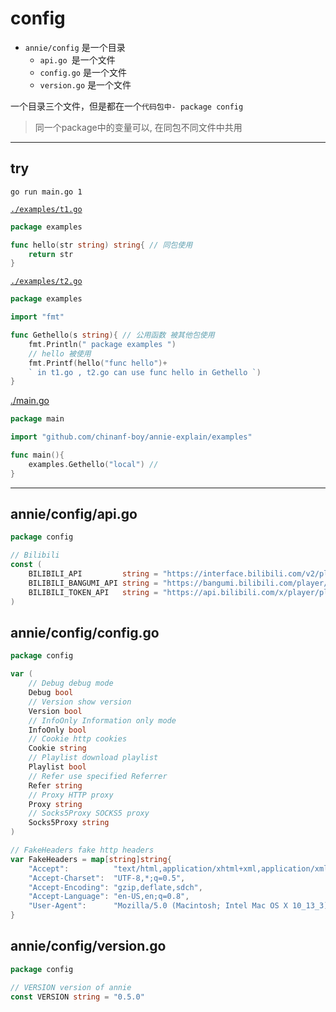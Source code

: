 # config

- `annie/config` 是一个目录
    - `api.go `是一个文件
    - `config.go` 是一个文件
    - `version.go` 是一个文件

一个目录三个文件，但是都在一个`代码包中- package config`

> 同一个package中的变量可以, 在同包不同文件中共用

---

## try

`go run main.go 1`

[`./examples/t1.go`](./examples/t1.go)

``` go
package examples

func hello(str string) string{ // 同包使用
	return str
}
```

[`./examples/t2.go`](./examples/t2.go)

``` go
package examples

import "fmt"

func Gethello(s string){ // 公用函数 被其他包使用
    fmt.Println(" package examples ")
    // hello 被使用
    fmt.Printf(hello("func hello")+
    ` in t1.go , t2.go can use func hello in Gethello `)
}
```

[./main.go](./main.go)

``` go
package main

import "github.com/chinanf-boy/annie-explain/examples"

func main(){
	examples.Gethello("local") // 
}
```
---

## annie/config/api.go

``` go
package config

// Bilibili
const (
	BILIBILI_API         string = "https://interface.bilibili.com/v2/playurl?"
	BILIBILI_BANGUMI_API string = "https://bangumi.bilibili.com/player/web_api/v2/playurl?"
	BILIBILI_TOKEN_API   string = "https://api.bilibili.com/x/player/playurl/token?"
)

```

## annie/config/config.go


``` go
package config

var (
	// Debug debug mode
	Debug bool
	// Version show version
	Version bool
	// InfoOnly Information only mode
	InfoOnly bool
	// Cookie http cookies
	Cookie string
	// Playlist download playlist
	Playlist bool
	// Refer use specified Referrer
	Refer string
	// Proxy HTTP proxy
	Proxy string
	// Socks5Proxy SOCKS5 proxy
	Socks5Proxy string
)

// FakeHeaders fake http headers
var FakeHeaders = map[string]string{
	"Accept":          "text/html,application/xhtml+xml,application/xml;q=0.9,*/*;q=0.8",
	"Accept-Charset":  "UTF-8,*;q=0.5",
	"Accept-Encoding": "gzip,deflate,sdch",
	"Accept-Language": "en-US,en;q=0.8",
	"User-Agent":      "Mozilla/5.0 (Macintosh; Intel Mac OS X 10_13_3) AppleWebKit/537.36 (KHTML, like Gecko) Chrome/65.0.3325.146 Safari/537.36",
}

```

## annie/config/version.go

``` go
package config

// VERSION version of annie
const VERSION string = "0.5.0"

```